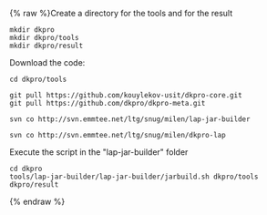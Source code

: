 {% raw %}Create a directory for the tools and for the result

    mkdir dkpro
    mkdir dkpro/tools
    mkdir dkpro/result

Download the code:

    cd dkpro/tools
    
    git pull https://github.com/kouylekov-usit/dkpro-core.git
    git pull https://github.com/dkpro/dkpro-meta.git
    
    svn co http://svn.emmtee.net/ltg/snug/milen/lap-jar-builder
    
    svn co http://svn.emmtee.net/ltg/snug/milen/dkpro-lap

Execute the script in the "lap-jar-builder" folder

    cd dkpro
    tools/lap-jar-builder/lap-jar-builder/jarbuild.sh dkpro/tools dkpro/result
<update date omitted for speed>{% endraw %}